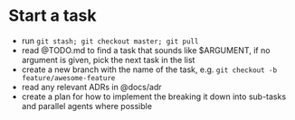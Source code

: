# Start a task

- run `git stash; git checkout master; git pull`
- read @TODO.md to find a task that sounds like $ARGUMENT, if no argument is given, pick the next task in the list
- create a new branch with the name of the task, e.g. `git checkout -b feature/awesome-feature`
- read any relevant ADRs in @docs/adr
- create a plan for how to implement the breaking it down into sub-tasks and parallel agents where possible
